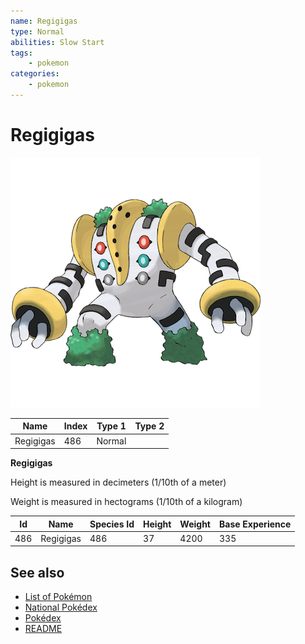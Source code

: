 ```yaml
---
name: Regigigas
type: Normal
abilities: Slow Start
tags:
    - pokemon
categories:
    - pokemon
---
```


# Regigigas


![Regigigas](images/486.png)

| **Name** | **Index** | **Type 1** | **Type 2** |
|----|----|----|----|
| Regigigas | 486 | Normal  |  |

**Regigigas** 


Height is measured in decimeters (1/10th of a meter)

Weight is measured in hectograms (1/10th of a kilogram)

| **Id** | **Name** | **Species Id** | **Height** | **Weight** | **Base Experience** |
|--------|----------|----------------|------------|------------|---------------------|
| 486 | Regigigas | 486 | 37 | 4200 | 335 |


## See also

- [List of Pokémon](../pokemon.md)
- [National Pokédex](../national_pokedex.md)
- [Pokédex](../pokedex.md)
- [README](../README.md)

